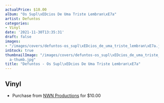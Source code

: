 ```yaml
---
actualPrice: $10.00
album: "Os Supl\xEDcios De Uma Triste Lembran\xE7a"
artist: Defuntos
categories:
- Vinyl
date: '2021-11-30T13:35:31'
draft: false
images:
- "/images/covers/defuntos-os_supl\xEDcios_de_uma_triste_lembran\xE7a.jpg"
inStock: true
thumbnailImage: "/images/covers/defuntos-os_supl\xEDcios_de_uma_triste_lembran\xE7\
  a-thumb.jpg"
title: "Defuntos - Os Supl\xEDcios De Uma Triste Lembran\xE7a"
---
```


## Vinyl
* Purchase from [NWN Productions](http://shop.nwnprod.com/index.php?route=product/product&path=76&product_id=14772&sort=pd.name&order=ASC) for $10.00
